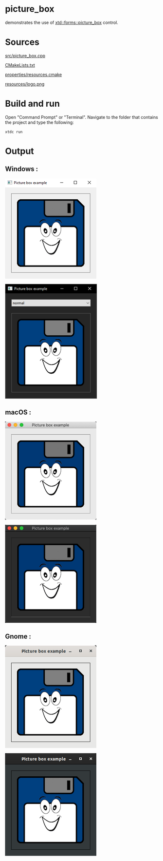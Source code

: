 # picture_box

demonstrates the use of [xtd::forms::picture_box](../../../../src/xtd_forms/include/xtd/forms/picture_box.hpp) control.

# Sources

[src/picture_box.cpp](src/picture_box.cpp)

[CMakeLists.txt](CMakeLists.txt)

[properties/resources.cmake](properties/resources.cmake)

[resources/logo.png](resources/logo.png)

# Build and run

Open "Command Prompt" or "Terminal". Navigate to the folder that contains the project and type the following:

```shell
xtdc run
```

# Output

## Windows :

![Screenshot](../../../../docs/pictures/examples/picture_box_w.png)

![Screenshot](../../../../docs/pictures/examples/picture_box_wd.png)

## macOS :

![Screenshot](../../../../docs/pictures/examples/picture_box_m.png)

![Screenshot](../../../../docs/pictures/examples/picture_box_md.png)

## Gnome :

![Screenshot](../../../../docs/pictures/examples/picture_box_g.png)

![Screenshot](../../../../docs/pictures/examples/picture_box_gd.png)

